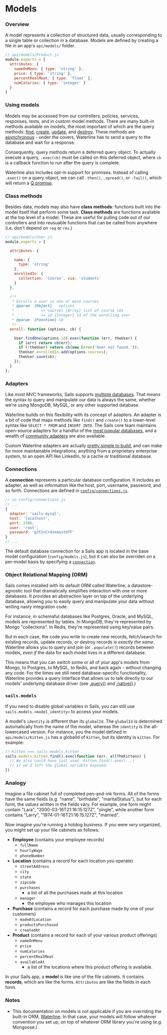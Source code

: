 # Models

### Overview

A model represents a collection of structured data, usually corresponding to a single table or collection in a database.  Models are defined by creating a file in an app's `api/models/` folder.

```javascript
// api/models/Product.js
module.exports = {
  attributes: {
    nameOnMenu: { type: 'string' },
    price: { type: 'string' },
    percentRealMeat: { type: 'float' },
    numCalories: { type: 'integer' }
  }
}
```

### Using models

Models may be accessed from our controllers, policies, services, responses, tests, and in custom model methods.  There are many built-in methods available on models, the most important of which are the query methods: [find](), [create](), [update](), and [destroy]().  These methods are [asynchronous]() - under the covers, Waterline has to send a query to the database and wait for a response.

Consequently, query methods return a deferred query object.  To actually execute a query, `.exec(cb)` must be called on this deferred object, where `cb` is a callback function to run after the query is complete.

Waterline also includes opt-in support for promises.  Instead of calling `.exec()` on a query object, we can call `.then()`, `.spread()`, or `.fail()`, which will return a [Q promise](https://github.com/kriskowal/q).



### Class methods

Besides data, models may also have **class methods**: functions built into the model itself that perform some task. **Class methods** are functions available at the top level of a model.  These are useful for pulling code out of our controllers and into reusuable functions that can be called from anywhere (i.e. don't depend on `req` or `res`.)

```javascript
// api/models/User.js
module.exports = {

  attributes: {

    name: {
      type: 'string'
    },
    enrolledIn: {
      collection: 'Course', via: 'students'
    }
  },

  /**
   * Enrolls a user in one or more courses.
   * @param  {Object}   options
   *            => courses {Array} list of course ids
   *            => id {Integer} id of the enrolling user
   * @param  {Function} cb
   */
  enroll: function (options, cb) {

    User.findOne(options.id).exec(function (err, theUser) {
      if (err) return cb(err);
      if (!theUser) return cb(new Error('User not found.'));
      theUser.enrolledIn.add(options.courses);
      theUser.save(cb);
    });
  }
};
```



### Adapters

Like most MVC frameworks, Sails supports [multiple databases]().  That means the syntax to query and manipulate our data is always the same, whether we're using MongoDB, MySQL, or any other supported database.

Waterline builds on this flexibility with its concept of adapters.  An adapter is a bit of code that maps methods like `find()` and `create()` to a lower-level syntax like `SELECT * FROM` and `INSERT INTO`.  The Sails core team maintains open-source adapters for a handful of the [most popular databases](), and a wealth of [community adapters]() are also available.

Custom Waterline adapters are actually [pretty simple to build](), and can make for more maintainable integrations; anything from a proprietary enterprise system, to an open API like LinkedIn, to a cache or traditional database.


### Connections

A **connection** represents a particular database configuration.  It includes an adapter, as well as information like the host, port, username, password, and so forth.  Connections are defined in [`config/connections.js`]().

```javascript
// in config/connections.js
// ...
{
  adapter: 'sails-mysql',
  host: 'localhost',
  port: 3306,
  user: 'root',
  password: 'g3tInCr4zee&stUfF'
}
// ...
```

The default database connection for a Sails app is located in the base model configuration (`config/models.js`), but it can also be overriden on a per-model basis by specifying a [`connection`]().


### Object Relational Mapping (ORM)

Sails comes installed with its default ORM called Waterline, a datastore-agnostic tool that dramatically simplifies interaction with one or more databases.  It provides an abstraction layer on top of the underlying database, allowing you to easily query and manipulate your data without writing nasty integration code.

For instance, in schemaful databases like Postgres, Oracle, and MySQL, models are represented by tables.  In MongoDB, they're represented by Mongo "collections".  In Redis, they're represented using key/value pairs.

But in each case, the code you write to create new records, fetch/search for existing records, update records, or destroy records is _exactly the same_.  Waterline allows you to query and join (or `.populate()`) records between models, _even if_ the data for each model lives in a different database.

This means that you can switch some or all of your app's models from Mongo, to Postgres, to MySQL, to Redis, and back again - without changing any code. For the times we still need database-specific functionality, Waterline provides a query interface that allows us to talk directly to our models' underlying database driver (see [.query()]() and [.native()]().)



### `sails.models`

If you need to disable global variables in Sails, you can still use `sails.models.<model_identity>` to access your models.

A model's `identity` is different than its `globalId`.  The `globalId` is determined automatically from the name of the model, whereas the `identity` is the all-lowercased version.  For instance, you the model defined in `api/models/Kitten.js` has a globalId of `Kitten`, but its identity is `kitten`. For example:

```javascript
// Kitten === sails.models.kitten
sails.models.kitten.find().exec(function (err, allTheKittens) {
  // We also could have just used `Kitten.find().exec(...)`
  // if we'd left the global variable exposed.
})
```

### Analogy

Imagine a file cabinet full of completed pen-and-ink forms. All of the forms have the same fields (e.g. "name", "birthdate", "maritalStatus"), but for each form, the _values_ written in the fields vary.  For example, one form might contain "Lara", "2000-03-16T21:16:15.127Z", "single", while another form contains "Larry", "1974-01-16T21:16:15.127Z", "married".

Now imagine you're running a hotdog business.  If you were _very_ organized, you might set up your file cabinets as follows:

+ **Employee** (contains your employee records)
  + `fullName`
  + `hourlyWage`
  + `phoneNumber`
+ **Location** (contains a record for each location you operate)
  + `streetAddress`
  + `city`
  + `state`
  + `zipcode`
  + `purchases`
    + a list of all the purchases made at this location
  + `manager`
    + the employee who manages this location
+ **Purchase** (contains a record for each purchase made by one of your customers)
  + `madeAtLocation`
  + `productsPurchased`
  + `createdAt`
+ **Product** (contains a record for each of your various product offerings)
  + `nameOnMenu`
  + `price`
  + `numCalories`
  + `percentRealMeat`
  + `availableAt`
    + a list of the locations where this product offering is available.


In your Sails app, a **model** is like one of the file cabinets.  It contains **records**, which are like the forms.  `Attributes` are like the fields in each form.



### Notes
+ This documentation on models is not applicable if you are overriding the built-in ORM, [Waterline](https://github.com/balderdashy/waterline).  In that case, your models will follow whatever convention you set up, on top of whatever ORM library you're using (e.g. Mongoose.)




<docmeta name="uniqueID" value="ORM416997">
<docmeta name="displayName" value="ORM">

